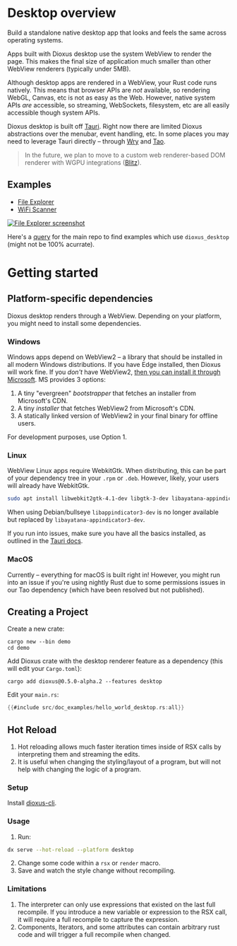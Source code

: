 # Desktop overview

Build a standalone native desktop app that looks and feels the same across operating systems.

Apps built with Dioxus desktop use the system WebView to render the page. This makes the final size of application much smaller than other WebView renderers (typically under 5MB).

Although desktop apps are rendered in a WebView, your Rust code runs natively. This means that browser APIs are _not_ available, so rendering WebGL, Canvas, etc is not as easy as the Web. However, native system APIs _are_ accessible, so streaming, WebSockets, filesystem, etc are all easily accessible though system APIs.

Dioxus desktop is built off [Tauri](https://tauri.app/). Right now there are limited Dioxus abstractions over the menubar, event handling, etc. In some places you may need to leverage Tauri directly – through [Wry](http://github.com/tauri-apps/wry/) and [Tao](http://github.com/tauri-apps/tao).

> In the future, we plan to move to a custom web renderer-based DOM renderer with WGPU integrations ([Blitz](https://github.com/DioxusLabs/blitz)).

## Examples

- [File Explorer](https://github.com/DioxusLabs/example-projects/blob/master/file-explorer)
- [WiFi Scanner](https://github.com/DioxusLabs/example-projects/blob/master/wifi-scanner)

[![File Explorer screenshot](https://raw.githubusercontent.com/DioxusLabs/example-projects/master/file-explorer/image.png)](https://github.com/DioxusLabs/example-projects/tree/master/file-explorer)

Here's a [query](https://github.com/search?q=repo%3ADioxusLabs%2Fdioxus+path%3A%2F%5Eexamples%5C%2F%2F+%22use+dioxus_desktop%22&type=code) for the main repo to find examples which use `dioxus_desktop` (might not be 100% acurrate).

# Getting started

## Platform-specific dependencies

Dioxus desktop renders through a WebView. Depending on your platform, you might need to install some dependencies.

### Windows

Windows apps depend on WebView2 – a library that should be installed in all modern Windows distributions. If you have Edge installed, then Dioxus will work fine. If you _don't_ have WebView2, [then you can install it through Microsoft](https://developer.microsoft.com/en-us/microsoft-edge/webview2/). MS provides 3 options:

1. A tiny "evergreen" _bootstrapper_ that fetches an installer from Microsoft's CDN.
2. A tiny _installer_ that fetches WebView2 from Microsoft's CDN.
3. A statically linked version of WebView2 in your final binary for offline users.

For development purposes, use Option 1.

### Linux

WebView Linux apps require WebkitGtk. When distributing, this can be part of your dependency tree in your `.rpm` or `.deb`. However, likely, your users will already have WebkitGtk.

```bash
sudo apt install libwebkit2gtk-4.1-dev libgtk-3-dev libayatana-appindicator3-dev libxdo-dev
```

When using Debian/bullseye `libappindicator3-dev` is no longer available but replaced by `libayatana-appindicator3-dev`.

If you run into issues, make sure you have all the basics installed, as outlined in the [Tauri docs](https://beta.tauri.app/guides/prerequisites/).

### MacOS

Currently – everything for macOS is built right in! However, you might run into an issue if you're using nightly Rust due to some permissions issues in our Tao dependency (which have been resolved but not published).

## Creating a Project

Create a new crate:

```shell
cargo new --bin demo
cd demo
```

Add Dioxus crate with the desktop renderer feature as a dependency (this will edit your `Cargo.toml`):

```shell
cargo add dioxus@0.5.0-alpha.2 --features desktop
```

Edit your `main.rs`:

```rust
{{#include src/doc_examples/hello_world_desktop.rs:all}}
```

## Hot Reload

1. Hot reloading allows much faster iteration times inside of RSX calls by interpreting them and streaming the edits.
2. It is useful when changing the styling/layout of a program, but will not help with changing the logic of a program.

### Setup

Install [dioxus-cli](https://github.com/DioxusLabs/dioxus/tree/master/packages/cli).

### Usage

1. Run:

```bash
dx serve --hot-reload --platform desktop
```

2. Change some code within a `rsx` or `render` macro.
3. Save and watch the style change without recompiling.

### Limitations

1. The interpreter can only use expressions that existed on the last full recompile. If you introduce a new variable or expression to the RSX call, it will require a full recompile to capture the expression.
2. Components, Iterators, and some attributes can contain arbitrary rust code and will trigger a full recompile when changed.
